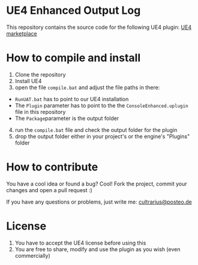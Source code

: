 # UE4 Enhanced Output Log

This repository contains the source code for the following UE4 plugin: [UE4 marketplace](https://www.unrealengine.com/marketplace/enhanced-output-log)

# How to compile and install

1. Clone the repository
2. Install UE4
3. open the file `compile.bat` and adjust the file paths in there:
 * `RunUAT.bat` has to point to our UE4 installation
 * The `Plugin` parameter has to point to the the `ConsoleEnhanced.uplugin ` file in this repository
 * The `Package`parameter is the output folder
4. run the `compile.bat` file and check the output folder for the plugin
5. drop the output folder either in your project's or the engine's "Plugins" folder

# How to contribute

You have a cool idea or found a bug? Cool! Fork the project, commit your changes and open a pull request :)

If you have any questions or problems, just write me: cultrarius@posteo.de

# License

1. You have to accept the UE4 license before using this
2. You are free to share, modify and use the plugin as you wish (even commercially)
